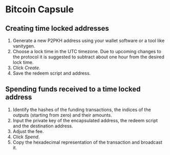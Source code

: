 # Bitcoin Capsule

## Creating time locked addresses

1. Generate a new P2PKH address using your wallet software or a tool like vanitygen.
2. Choose a lock time in the UTC timezone. Due to upcoming changes to the protocol it is suggested to subtract about one hour from the desired lock time.
3. Click *Create*.
4. Save the redeem script and address.

## Spending funds received to a time locked address

1. Identify the hashes of the funding transactions, the indices of the outputs (starting from zero) and their amounts.
2. Input the private key of the encapsulated address, the redeem script and the destination address.
3. Adjust the fee.
4. Click *Spend*.
5. Copy the hexadecimal representation of the transaction and broadcast it.
